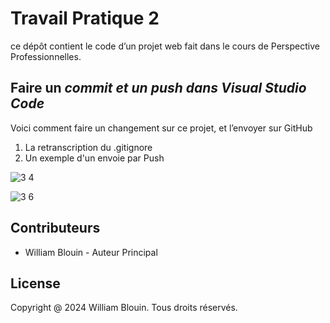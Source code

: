# Travail Pratique 2
ce dépôt contient le code d’un projet web fait dans le cours de Perspective Professionnelles. 
## Faire un *commit et un push dans Visual Studio Code* 
Voici comment faire un changement sur ce projet, et l’envoyer sur GitHub
1)    La retranscription du .gitignore
2)    Un exemple d'un envoie par Push

  
![3 4](https://github.com/user-attachments/assets/74d0ac11-ee54-4ee4-b42b-1cd3ed37b18f)


![3 6](https://github.com/user-attachments/assets/43fa90ef-afcf-4919-a825-97bbb9f89dbe)


## Contributeurs
* William Blouin - Auteur Principal

## License
Copyright @ 2024 William Blouin. Tous droits réservés. 
